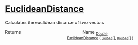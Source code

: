 # [EuclideanDistance](./DtwPy-100664155.md)

Calculates the euclidean distance of two vectors

Returns<img width=200/>Name
<sub>[Double](https://docs.microsoft.com/en-us/dotnet/api/System.Double)</sub><img width=200/><sub>[EuclideanDistance](./DtwPy-100664155.md) ( [`Double`](https://docs.microsoft.com/en-us/dotnet/api/System.Double)[], [`Double`](https://docs.microsoft.com/en-us/dotnet/api/System.Double)[] )</sub><br>


